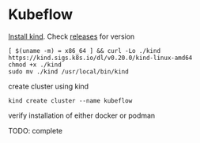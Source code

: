 # Kubeflow

[Install kind](https://github.com/kubernetes-sigs/kind/releases). Check [releases](https://github.com/kubernetes-sigs/kind/releases) for version
```
[ $(uname -m) = x86_64 ] && curl -Lo ./kind https://kind.sigs.k8s.io/dl/v0.20.0/kind-linux-amd64
chmod +x ./kind
sudo mv ./kind /usr/local/bin/kind
```

create cluster using kind
```
kind create cluster --name kubeflow
```
verify installation of either docker or podman

TODO: complete
